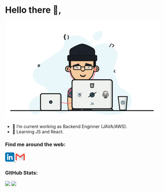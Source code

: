 <h1>Hello there 👋,</h1>
<p align="center">
  <img src="developer.gif" alt="banner-image" title="banner">
 </p>
 
- 👀 I’m current working as Backend Enginner (JAVA/AWS).
- 🌱 Learning JS and React.

### Find me around the web:

<p align="left">
  <a href="https://www.linkedin.com/in/harsh-sharma-a45226196/" target="blank">
    <img src="social-icons/linkedin.png" title="Linkedin" height="30">
  </a>
   <a href="mailto:harshsharmaji299@gmail.com" target="blank">
    <img src="social-icons/gmail.png" title="Gmail" height="30">
  </a>
</p>

### GitHub Stats:

<img src="https://github-readme-stats.vercel.app/api?username=ashaytiwari&show_icons=true&show_icons=true&theme=tokyonight&include_all_commits=true&count_private=true&layout=compact"  width="700" >

<img src="https://github-readme-streak-stats.herokuapp.com?user=harshsharma-eng&theme=tokyonight" width="700">
<!---
harshsharma/harshsharma is a ✨ special ✨ repository because its `README.md` (this file) appears on your GitHub profile.
You can click the Preview link to take a look at your changes.
--->
